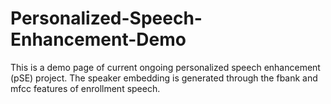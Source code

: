 # Personalized-Speech-Enhancement-Demo
This is a demo page of current ongoing personalized speech enhancement (pSE) project. The speaker embedding is generated through the fbank and mfcc features of enrollment speech.
